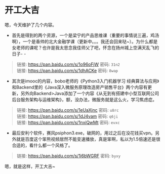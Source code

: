 # 开工大吉
嗯，今天维护了几个内容。

* 首先是得到的两个资源，一个是梁宁的产品思维课（重要的事情说三遍，鸡汤啊），一个是香帅的北大金融学课（更新中。。。我还会回来哒~）。为什么都是女老师的课呢？也许是我太思念我佳师父了吧，怀念在扬州城上空满天乱飞的日子- -
>链接: https://pan.baidu.com/s/1o96oFjW 密码: `31n2`</br>
链接: https://pan.baidu.com/s/1dhACKe 密码: `8wap`

* 其次是imooc的内容，bobo老师的《Python3入门机器学习 经典算法与应用》和Backend里的《Java深入微服务原理改造房产销售平台》两个内容有更新，另外向Backend>Java添加了一个内容《从无到有搭建中小型互联网公司后台服务架构与运维架构》，额，没办法，微服务就是这么火，学习焦虑症。

>链接: https://pan.baidu.com/s/1eUaXjnc 密码: `u8rc`</br>
链接: https://pan.baidu.com/s/1dJ4vam 密码: `q6ji`</br>
链接: https://pan.baidu.com/s/1nxiQwMt 密码: `evxc`

* 最后安利个软件，赛风psiphon3.exe，破网的，用过之后在没花钱买vpn。另外就是百度这个笨熊视频居然不能变速播放，真是笨啊，私以为1.5倍速还是很合适的，看什么都一个风格了。
>链接: https://pan.baidu.com/s/1i6bWGRF 密码: `byxy`

嗯，就是这样，开工大吉~
